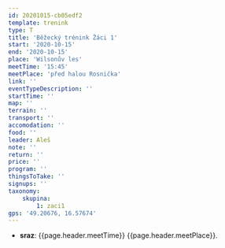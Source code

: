 ```yaml
---
id: 20201015-cb05edf2
template: trenink
type: T
title: 'Běžecký trénink Žáci 1'
start: '2020-10-15'
end: '2020-10-15'
place: 'Wilsonův les'
meetTime: '15:45'
meetPlace: 'před halou Rosnička'
link: ''
eventTypeDescription: ''
startTime: ''
map: ''
terrain: ''
transport: ''
accomodation: ''
food: ''
leader: Aleš
note: ''
return: ''
price: ''
program: ''
thingsToTake: ''
signups: ''
taxonomy:
    skupina:
        1: zaci1
gps: '49.20676, 16.57674'
---
```


* **sraz**: {{page.header.meetTime}} {{page.header.meetPlace}}.
